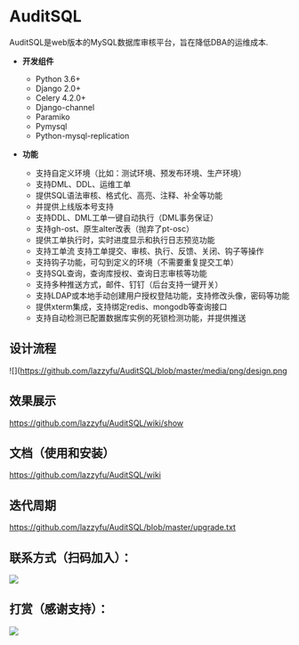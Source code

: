 # AuditSQL

AuditSQL是web版本的MySQL数据库审核平台，旨在降低DBA的运维成本.

- __开发组件__
   - Python 3.6+
   - Django 2.0+
   - Celery 4.2.0+
   - Django-channel
   - Paramiko
   - Pymysql
   - Python-mysql-replication

- __功能__
   - 支持自定义环境（比如：测试环境、预发布环境、生产环境）
   - 支持DML、DDL、运维工单
   - 提供SQL语法审核、格式化、高亮、注释、补全等功能
   - 并提供上线版本号支持
   - 支持DDL、DML工单一键自动执行（DML事务保证）
   - 支持gh-ost、原生alter改表（抛弃了pt-osc）
   - 提供工单执行时，实时进度显示和执行日志预览功能
   - 支持工单流 支持工单提交、审核、执行、反馈、关闭、钩子等操作
   - 支持钩子功能，可勾到定义的环境（不需要重复提交工单）
   - 支持SQL查询，查询库授权、查询日志审核等功能
   - 支持多种推送方式，邮件、钉钉（后台支持一键开关）
   - 支持LDAP或本地手动创建用户授权登陆功能，支持修改头像，密码等功能
   - 提供xterm集成，支持绑定redis、mongodb等查询接口
   - 支持自动检测已配置数据库实例的死锁检测功能，并提供推送

## 设计流程

![](https://github.com/lazzyfu/AuditSQL/blob/master/media/png/design.png

## 效果展示
https://github.com/lazzyfu/AuditSQL/wiki/show

## 文档（使用和安装）
https://github.com/lazzyfu/AuditSQL/wiki

## 迭代周期
https://github.com/lazzyfu/AuditSQL/blob/master/upgrade.txt

## 联系方式（扫码加入）：

![](https://github.com/lazzyfu/AuditSQL/blob/master/media/png/ql.png)

## 打赏（感谢支持）：

![](https://github.com/lazzyfu/AuditSQL/blob/master/media/png/ds.png)
